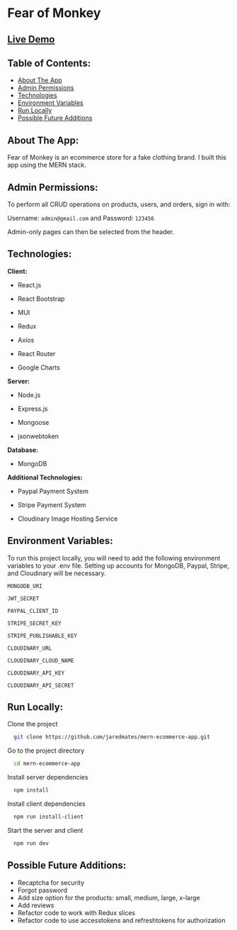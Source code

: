 # Fear of Monkey

## [Live Demo](https://mern-ecommerce-app-pqqo.onrender.com/)

## Table of Contents:

- [About The App](#about-the-app)
- [Admin Permissions](#admin-permissions)
- [Technologies](#technologies)
- [Environment Variables](#environment-variables)
- [Run Locally](#run-locally)
- [Possible Future Additions](#possible-future-additions)

## About The App:

Fear of Monkey is an ecommerce store for a fake clothing brand. I built this app using the MERN stack.

## Admin Permissions:

To perform all CRUD operations on products, users, and orders, sign in with:

Username: `admin@gmail.com` and Password: `123456`

Admin-only pages can then be selected from the header.

## Technologies:

**Client:**

- React.js

- React Bootstrap

- MUI

- Redux

- Axios

- React Router

- Google Charts

**Server:**

- Node.js

- Express.js

- Mongoose

- jsonwebtoken

**Database:**

- MongoDB

**Additional Technologies:**

- Paypal Payment System

- Stripe Payment System

- Cloudinary Image Hosting Service

## Environment Variables:

To run this project locally, you will need to add the following environment variables to your .env file.
Setting up accounts for MongoDB, Paypal, Stripe, and Cloudinary will be necessary.

`MONGODB_URI`

`JWT_SECRET`

`PAYPAL_CLIENT_ID`

`STRIPE_SECRET_KEY`

`STRIPE_PUBLISHABLE_KEY`

`CLOUDINARY_URL`

`CLOUDINARY_CLOUD_NAME`

`CLOUDINARY_API_KEY`

`CLOUDINARY_API_SECRET`

## Run Locally:

Clone the project

```bash
  git clone https://github.com/jaredmates/mern-ecommerce-app.git
```

Go to the project directory

```bash
  cd mern-ecommerce-app
```

Install server dependencies

```bash
  npm install
```

Install client dependencies

```bash
  npm run install-client
```

Start the server and client

```bash
  npm run dev
```

## Possible Future Additions:

- Recaptcha for security
- Forgot password
- Add size option for the products: small, medium, large, x-large
- Add reviews
- Refactor code to work with Redux slices
- Refactor code to use accesstokens and refreshtokens for authorization
